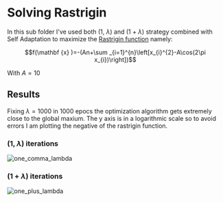 Solving Rastrigin
=================
In this sub folder I've used both (1, $\lambda$) and (1 + $\lambda$) strategy combined with Self Adaptation
to maximize the [Rastrigin function](https://en.wikipedia.org/wiki/Rastrigin_function) namely:

$$f(\mathbf {x} )=-(An+\sum _{i=1}^{n}\left[x_{i}^{2}-A\cos(2\pi x_{i})\right])$$

With $A = 10$

Results
-------

Fixing $\lambda = 1000$ in 1000 epocs the optimization algorithm gets extremely close to the global maxium.
The y axis is in a logarithmic scale so to avoid errors I am plotting the negative of the rastrigin function.

### (1, $\lambda$) iterations
![one_comma_lambda](https://user-images.githubusercontent.com/25415885/197713675-3fa7015d-3ab3-47ba-b738-82854e7151a4.png)

### (1 + $\lambda$) iterations
![one_plus_lambda](https://user-images.githubusercontent.com/25415885/197952375-5ebf2cea-d292-40ae-838b-02ca94e920d2.png)
